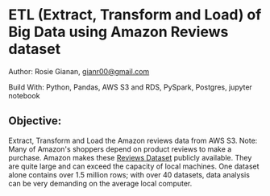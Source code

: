 # ETL (Extract, Transform and Load) of Big Data using Amazon Reviews dataset

Author: Rosie Gianan, gianr00@gmail.com

Build With: Python, Pandas,  AWS S3 and RDS, PySpark, Postgres, jupyter notebook 

## Objective:

Extract, Transform and Load the Amazon reviews data from AWS S3. 
Note: Many of Amazon's shoppers depend on product reviews to make a purchase. Amazon makes these [Reviews Dataset](https://s3.amazonaws.com/amazon-reviews-pds/tsv/index.txt)
publicly available. They are quite large and can exceed the capacity of local machines. One dataset alone contains over 1.5 million rows; with over 40 datasets, data analysis can be very demanding on the average local computer. 
